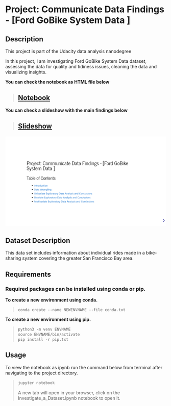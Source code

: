 # Project: Communicate Data Findings - [Ford GoBike System Data ]

## Description

This project is part of the Udacity data analysis nanodegree

In this project, I am investigating Ford GoBike System Data dataset, assessing the data for quality and tidiness issues, cleaning the data and visualizing insights.

**You can check the notebook as HTML file below**

> ## [Notebook](https://m-mabrouk1.github.io/Communicate-Data-Findings/Communicate-Data.html)

**You can check a slideshow with the main findings below**

> ## [Slideshow](https://m-mabrouk1.github.io/Communicate-Data-Findings/Communicate-Data-SlideDeck.slides.html)
![demo gif](data/Communicate.gif)
## Dataset Description

This data set includes information about individual rides made in a bike-sharing system covering the greater San Francisco Bay area.

## Requirements

### Required packages can be installed using conda or pip.

**To create a new environment using conda.**

>``` 
>conda create --name NEWENVNAME --file conda.txt 
>```
**To create a new environment using pip.**

>```
>python3 -m venv ENVNAME
>source ENVNAME/bin/activate
>pip install -r pip.txt 
>```

## Usage

To view the notebook as ipynb run the command below from terminal after navigating to the project directory.

>```bash
>jupyter notebook
>```
>A new tab will open in your browser, click on the Investigate_a_Dataset.ipynb notebook to open it.
